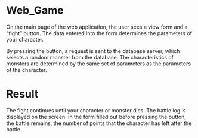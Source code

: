 # Web_Game
On the main page of the web application, the user sees a view form and a “fight” button. The data entered into the form determines the parameters of your character.

By pressing the button, a request is sent to the database server, which selects a random monster from the database. The characteristics of monsters are determined by the same set of parameters as the parameters of the character.

# Result

The fight continues until your character or monster dies. The battle log is displayed on the screen. In the form filled out before pressing the button, the battle remains, the number of points that the character has left after the battle.

